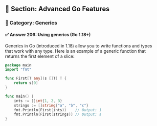 ## 📘 Section: Advanced Go Features  
### 🔹 Category: Generics  
#### ✅ Answer 206: Using generics (Go 1.18+)

Generics in Go (introduced in 1.18) allow you to write functions and types that work with any type. Here is an example of a generic function that returns the first element of a slice:

```go
package main
import "fmt"

func First[T any](s []T) T {
    return s[0]
}

func main() {
    ints := []int{1, 2, 3}
    strings := []string{"a", "b", "c"}
    fmt.Println(First(ints))    // Output: 1
    fmt.Println(First(strings)) // Output: a
}
```
